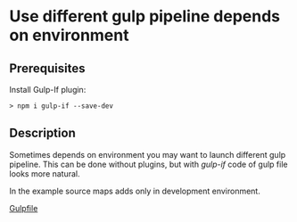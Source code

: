 # Use different gulp pipeline depends on environment
## Prerequisites
Install Gulp-If plugin:
```
> npm i gulp-if --save-dev
```

## Description
Sometimes depends on environment you may want to launch different gulp pipeline. This can be done without plugins, but with _gulp-if_ code of gulp file looks more natural.

In the example source maps adds only in development environment.

[Gulpfile](gulpfile.js)